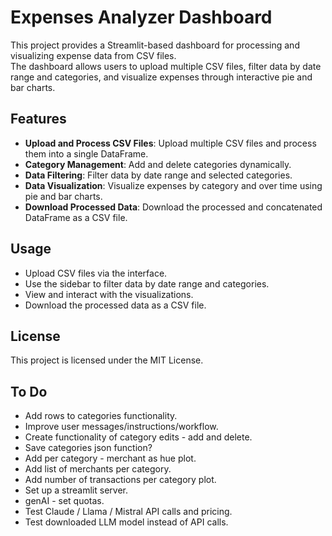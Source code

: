 # Expenses Analyzer Dashboard

This project provides a Streamlit-based dashboard for processing and visualizing expense data from CSV files.   
The dashboard allows users to upload multiple CSV files, filter data by date range and categories, 
and visualize expenses through interactive pie and bar charts.

## Features

- **Upload and Process CSV Files**: Upload multiple CSV files and process them into a single DataFrame.
- **Category Management**: Add and delete categories dynamically.
- **Data Filtering**: Filter data by date range and selected categories.
- **Data Visualization**: Visualize expenses by category and over time using pie and bar charts.
- **Download Processed Data**: Download the processed and concatenated DataFrame as a CSV file.

## Usage
- Upload CSV files via the interface.
- Use the sidebar to filter data by date range and categories.
- View and interact with the visualizations.
- Download the processed data as a CSV file.


## License

This project is licensed under the MIT License. 

## To Do
- Add rows to categories functionality.
- Improve user messages/instructions/workflow.
- Create functionality of category edits - add and delete.
- Save categories json function?
- Add per category - merchant as hue plot.
- Add list of merchants per category.
- Add number of transactions per category plot.
- Set up a streamlit server.
- genAI - set quotas.
- Test Claude / Llama / Mistral API calls and pricing.
- Test downloaded LLM model instead of API calls.